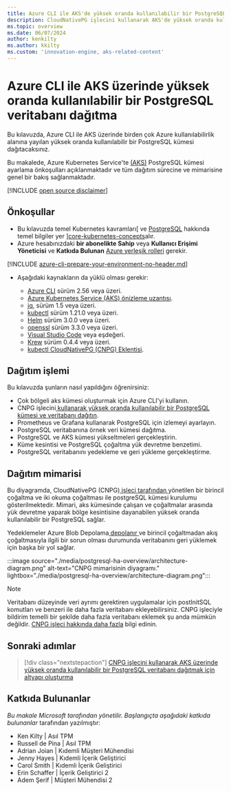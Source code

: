 ```yaml
---
title: Azure CLI ile AKS'de yüksek oranda kullanılabilir bir PostgreSQL veritabanı dağıtmaya genel bakış
description: CloudNativePG işlecini kullanarak AKS'de yüksek oranda kullanılabilir bir PostgreSQL veritabanı dağıtmayı öğrenin.
ms.topic: overview
ms.date: 06/07/2024
author: kenkilty
ms.author: kkilty
ms.custom: 'innovation-engine, aks-related-content'
---
```

# Azure CLI ile AKS üzerinde yüksek oranda kullanılabilir bir PostgreSQL veritabanı dağıtma

Bu kılavuzda, Azure CLI ile AKS üzerinde birden çok Azure kullanılabilirlik alanına yayılan yüksek oranda kullanılabilir bir PostgreSQL kümesi dağıtacaksınız.

Bu makalede, Azure Kubernetes Service'te [(AKS)][what-is-aks] PostgreSQL kümesi ayarlama önkoşulları açıklanmaktadır ve tüm dağıtım sürecine ve mimarisine genel bir bakış sağlanmaktadır.

[!INCLUDE [open source disclaimer](./includes/open-source-disclaimer.md)]

## Önkoşullar

* Bu kılavuzda temel Kubernetes kavramları[ ve [PostgreSQL][postgresql] hakkında temel bilgiler yer ][core-kubernetes-concepts]alır.
* Azure hesabınızdaki **bir abonelikte Sahip** veya **Kullanıcı Erişimi Yöneticisi** ve **Katkıda Bulunan** [Azure yerleşik rolleri][azure-roles] gerekir.

[!INCLUDE [azure-cli-prepare-your-environment-no-header.md](~/reusable-content/azure-cli/azure-cli-prepare-your-environment-no-header.md)]

* Aşağıdaki kaynakların da yüklü olması gerekir:

  * [Azure CLI](/cli/azure/install-azure-cli) sürüm 2.56 veya üzeri.
  * [Azure Kubernetes Service (AKS) önizleme uzantısı][aks-preview].
  * [jq][jq], sürüm 1.5 veya üzeri.
  * [kubectl][install-kubectl] sürüm 1.21.0 veya üzeri.
  * [Helm][install-helm] sürüm 3.0.0 veya üzeri.
  * [openssl][install-openssl] sürüm 3.3.0 veya üzeri.
  * [Visual Studio Code][install-vscode] veya eşdeğeri.
  * [Krew][install-krew] sürüm 0.4.4 veya üzeri.
  * [kubectl CloudNativePG (CNPG) Eklentisi][cnpg-plugin].

## Dağıtım işlemi

Bu kılavuzda şunların nasıl yapıldığını öğrenirsiniz:

* Çok bölgeli aks kümesi oluşturmak için Azure CLI'yi kullanın.
* CNPG işlecini[ kullanarak yüksek oranda kullanılabilir bir PostgreSQL kümesi ve veritabanı dağıtın][cnpg-plugin].
* Prometheus ve Grafana kullanarak PostgreSQL için izlemeyi ayarlayın.
* PostgreSQL veritabanına örnek veri kümesi dağıtma.
* PostgreSQL ve AKS kümesi yükseltmeleri gerçekleştirin.
* Küme kesintisi ve PostgreSQL çoğaltma yük devretme benzetimi.
* PostgreSQL veritabanını yedekleme ve geri yükleme gerçekleştirme.

## Dağıtım mimarisi

Bu diyagramda, CloudNativePG (CNPG)[ işleci tarafından ](https://cloudnative-pg.io/)yönetilen bir birincil çoğaltma ve iki okuma çoğaltması ile postgreSQL kümesi kurulumu gösterilmektedir. Mimari, aks kümesinde çalışan ve çoğaltmalar arasında yük devretme yaparak bölge kesintisine dayanabilen yüksek oranda kullanılabilir bir PostgreSQL sağlar.

Yedeklemeler Azure Blob Depolama[ depolanır ](/azure/storage/blobs/)ve birincil çoğaltmadan akış çoğaltmasıyla ilgili bir sorun olması durumunda veritabanını geri yüklemek için başka bir yol sağlar.

:::image source="./media/postgresql-ha-overview/architecture-diagram.png" alt-text="CNPG mimarisinin diyagramı." lightbox="./media/postgresql-ha-overview/architecture-diagram.png":::

> [!NOTE]
> Veritabanı düzeyinde veri ayrımı gerektiren uygulamalar için postInitSQL komutları ve benzeri ile daha fazla veritabanı ekleyebilirsiniz. CNPG işleciyle bildirim temelli bir şekilde daha fazla veritabanı eklemek şu anda mümkün değildir.
[CNPG işleci hakkında daha fazla](https://github.com/cloudnative-pg/cloudnative-pg) bilgi edinin. 

## Sonraki adımlar

> [!div class="nextstepaction"]
> [CNPG işlecini kullanarak AKS üzerinde yüksek oranda kullanılabilir bir PostgreSQL veritabanı dağıtmak için altyapı oluşturma][create-infrastructure]

## Katkıda Bulunanlar

*Bu makale Microsoft tarafından yönetilir. Başlangıçta aşağıdaki katkıda bulunanlar* tarafından yazılmıştır:

* Ken Kilty | Asıl TPM
* Russell de Pina | Asıl TPM
* Adrian Joian | Kıdemli Müşteri Mühendisi
* Jenny Hayes | Kıdemli İçerik Geliştirici
* Carol Smith | Kıdemli İçerik Geliştirici
* Erin Schaffer | İçerik Geliştirici 2
* Adem Şerif | Müşteri Mühendisi 2

<!-- LINKS -->
[what-is-aks]: ./what-is-aks.md
[postgresql]: https://www.postgresql.org/
[core-kubernetes-concepts]: ./concepts-clusters-workloads.md
[azure-roles]: /azure/role-based-access-control/built-in-roles
[aks-preview]: ./draft.md#install-the-aks-preview-azure-cli-extension
[jq]: https://jqlang.github.io/jq/
[install-kubectl]: https://kubernetes.io/docs/tasks/tools/install-kubectl/
[install-helm]: https://helm.sh/docs/intro/install/
[install-openssl]: https://www.openssl.org/
[install-vscode]: https://code.visualstudio.com/Download
[install-krew]: https://krew.sigs.k8s.io/
[cnpg-plugin]: https://cloudnative-pg.io/documentation/current/kubectl-plugin/#using-krew
[create-infrastructure]: ./create-postgresql-ha.md
